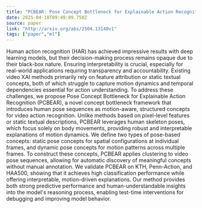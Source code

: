 ```yaml
---
title: "PCBEAR: Pose Concept Bottleneck for Explainable Action Recognition"
date: 2025-04-18T09:49:09.750Z
source: paper
link: "http://arxiv.org/abs/2504.13140v1"
tags: ["paper","ml"]
---
```

Human action recognition (HAR) has achieved impressive results with deep
learning models, but their decision-making process remains opaque due to their
black-box nature. Ensuring interpretability is crucial, especially for
real-world applications requiring transparency and accountability. Existing
video XAI methods primarily rely on feature attribution or static textual
concepts, both of which struggle to capture motion dynamics and temporal
dependencies essential for action understanding. To address these challenges,
we propose Pose Concept Bottleneck for Explainable Action Recognition (PCBEAR),
a novel concept bottleneck framework that introduces human pose sequences as
motion-aware, structured concepts for video action recognition. Unlike methods
based on pixel-level features or static textual descriptions, PCBEAR leverages
human skeleton poses, which focus solely on body movements, providing robust
and interpretable explanations of motion dynamics. We define two types of
pose-based concepts: static pose concepts for spatial configurations at
individual frames, and dynamic pose concepts for motion patterns across
multiple frames. To construct these concepts, PCBEAR applies clustering to
video pose sequences, allowing for automatic discovery of meaningful concepts
without manual annotation. We validate PCBEAR on KTH, Penn-Action, and HAA500,
showing that it achieves high classification performance while offering
interpretable, motion-driven explanations. Our method provides both strong
predictive performance and human-understandable insights into the model's
reasoning process, enabling test-time interventions for debugging and improving
model behavior.
